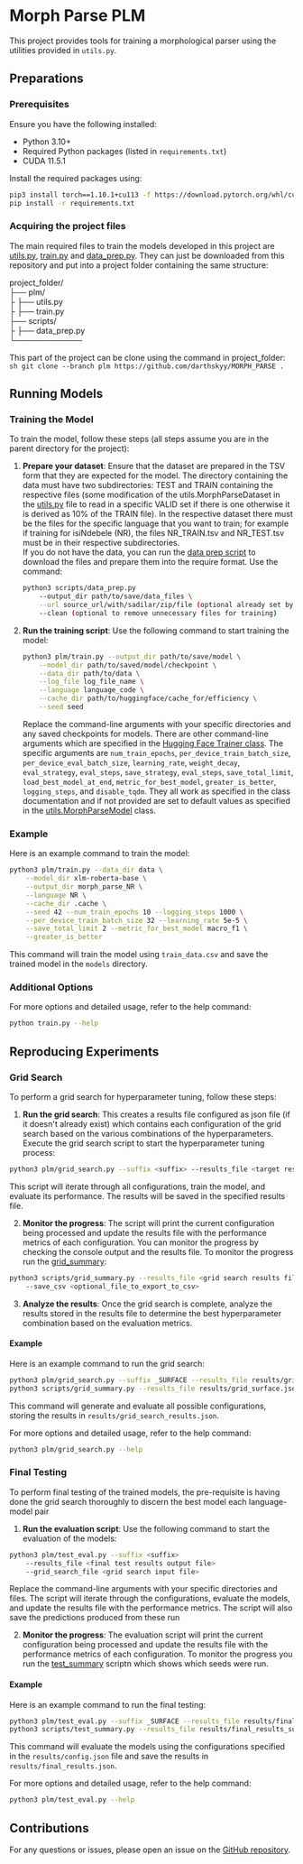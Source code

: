 # Morph Parse PLM

This project provides tools for training a morphological parser using the utilities provided in `utils.py`.

## Preparations
### Prerequisites

Ensure you have the following installed:
- Python 3.10+
- Required Python packages (listed in `requirements.txt`)
- CUDA 11.5.1

Install the required packages using:
```sh
pip3 install torch==1.10.1+cu113 -f https://download.pytorch.org/whl/cu113/torch_stable.html
pip install -r requirements.txt
```

### Acquiring the project files
The main required files to train the models developed in this project are [utils.py](./utils.py), [train.py](./train.py) and [data_prep.py](../scripts/data_prep.py). They can just be downloaded from this repository and put into a project folder containing the same structure:

project_folder/ <br>
├── plm/ <br>
├ ├── utils.py<br>
├ ├── train.py<br>
├── scripts/ <br>
├ ├── data_prep.py<br>
└──────────── <br>

This part of the project can be clone using the command in project_folder:
    ```sh
    git clone --branch plm https://github.com/darthskyy/MORPH_PARSE .
    ```

## Running Models
### Training the Model

To train the model, follow these steps (all steps assume you are in the parent directory for the project):

1. **Prepare your dataset**: Ensure that the dataset are prepared in the TSV form that they are expected for the model. The directory containing the data must have two subdirectories: TEST and TRAIN containing the respective files (some modification of the utils.MorphParseDataset in the [utils.py](./utils.py) file to read in a specific VALID set if there is one otherwise it is derived as 10% of the TRAIN file). In the respective dataset there must be the files for the specific language that you want to train; for example if training for isiNdebele (NR), the files NR_TRAIN.tsv and NR_TEST.tsv must be in their respective subdirectories. <br>
If you do not have the data, you can run the [data prep script](../scripts/data_prep.py) to download the files and prepare them into the require format. Use the command:
    ```sh
    python3 scripts/data_prep.py
        --output_dir path/to/save/data_files \
        --url source_url/with/sadilar/zip/file (optional already set by default) \
        --clean (optional to remove unnecessary files for training)
    ```

2. **Run the training script**: Use the following command to start training the model:
    ```sh
    python3 plm/train.py --output_dir path/to/save/model \
        --model_dir path/to/saved/model/checkpoint \
        --data_dir path/to/data \
        --log_file log_file_name \
        --language language_code \
        --cache_dir path/to/huggingface/cache_for/efficiency \
        --seed seed
    ```

    Replace the command-line arguments with your specific directories and any saved checkpoints for models. There are other command-line arguments which are specified in the [Hugging Face Trainer class](https://huggingface.co/docs/transformers/v4.44.2/en/main_classes/trainer#trainer). The specific arguments are ```num_train_epochs```, ```per_device_train_batch_size```, ```per_device_eval_batch_size```, ```learning_rate```, ```weight_decay```, ```eval_strategy```, ```eval_steps```, ```save_strategy```, ```eval_steps```, ```save_total_limit```,  ```load_best_model_at_end```,  ```metric_for_best_model```,  ```greater_is_better```, ```logging_steps```, and ```disable_tqdm```. They all work as specified in the class documentation and if not provided are set to default values as specified in the [utils.MorphParseModel](./utils.py) class.

### Example

Here is an example command to train the model:
```sh
python3 plm/train.py --data_dir data \
    --model_dir xlm-roberta-base \
    --output_dir morph_parse_NR \
    --language NR \
    --cache_dir .cache \
    --seed 42 --num_train_epochs 10 --logging_steps 1000 \
    --per_device_train_batch_size 32 --learning_rate 5e-5 \
    --save_total_limit 2 --metric_for_best_model macro_f1 \
    --greater_is_better
```

This command will train the model using `train_data.csv` and save the trained model in the `models` directory.

### Additional Options

For more options and detailed usage, refer to the help command:
```sh
python train.py --help
```

## Reproducing Experiments
### Grid Search
To perform a grid search for hyperparameter tuning, follow these steps:

1. **Run the grid search**:
This creates a results file configured as json file (if it doesn't already exist) which contains each configuration of the grid search based on the various combinations of the hyperparameters.
Execute the grid search script to start the hyperparameter tuning process:
```sh
python3 plm/grid_search.py --suffix <suffix> --results_file <target results file>
```
This script will iterate through all configurations, train the model, and evaluate its performance. The results will be saved in the specified results file.

2. **Monitor the progress**: The script will print the current configuration being processed and update the results file with the performance metrics of each configuration. You can monitor the progress by checking the console output and the results file. To monitor the progress run the [grid_summary](../scripts/grid_summary.py):
```sh
python3 scripts/grid_summary.py --results_file <grid search results file>
    --save_csv <optional_file_to_export_to_csv>
```

3. **Analyze the results**: Once the grid search is complete, analyze the results stored in the results file to determine the best hyperparameter combination based on the evaluation metrics.

#### Example

Here is an example command to run the grid search:
```sh
python3 plm/grid_search.py --suffix _SURFACE --results_file results/grid_surface.json
python3 scripts/grid_summary.py --results_file results/grid_surface.json
```

This command will generate and evaluate all possible configurations, storing the results in `results/grid_search_results.json`.

For more options and detailed usage, refer to the help command:
```sh
python3 plm/grid_search.py --help
```
### Final Testing

To perform final testing of the trained models, the pre-requisite is having done the grid search thoroughly to discern the best model each language-model pair

1. **Run the evaluation script**: Use the following command to start the evaluation of the models:
```sh
python3 plm/test_eval.py --suffix <suffix>
    --results_file <final test results output file>
    --grid_search_file <grid search input file>
```

Replace the command-line arguments with your specific directories and files. The script will iterate through the configurations, evaluate the models, and update the results file with the performance metrics. The script will also save the predictions produced from these run

2. **Monitor the progress**: The evaluation script will print the current configuration being processed and update the results file with the performance metrics of each configuration. To monitor the progress you run the [test_summary](../scripts/test_summary.py) scriptn which shows which seeds were run.

#### Example

Here is an example command to run the final testing:
```sh
python3 plm/test_eval.py --suffix _SURFACE --results_file results/final_results_surface.json --grid_search_file results/grid_surface.json
python3 scripts/test_summary.py --results_file results/final_results_surface.json
```

This command will evaluate the models using the configurations specified in the `results/config.json` file and save the results in `results/final_results.json`.

For more options and detailed usage, refer to the help command:
```sh
python3 plm/test_eval.py --help
```

## Contributions
For any questions or issues, please open an issue on the [GitHub repository](https://github.com/darthskyy/MORPH_PARSE).
